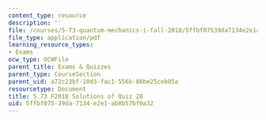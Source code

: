 ```yaml
---
content_type: resource
description: ''
file: /courses/5-73-quantum-mechanics-i-fall-2018/5ffbf07539da7134e2e1ab8b57bf6a32_MIT5_73F18_quiz28_soln.pdf
file_type: application/pdf
learning_resource_types:
- Exams
ocw_type: OCWFile
parent_title: Exams & Quizzes
parent_type: CourseSection
parent_uid: a72c23bf-10d3-fac1-556b-86be25ceb05a
resourcetype: Document
title: 5.73 F2018 Solutions of Quiz 28
uid: 5ffbf075-39da-7134-e2e1-ab8b57bf6a32
---
```

